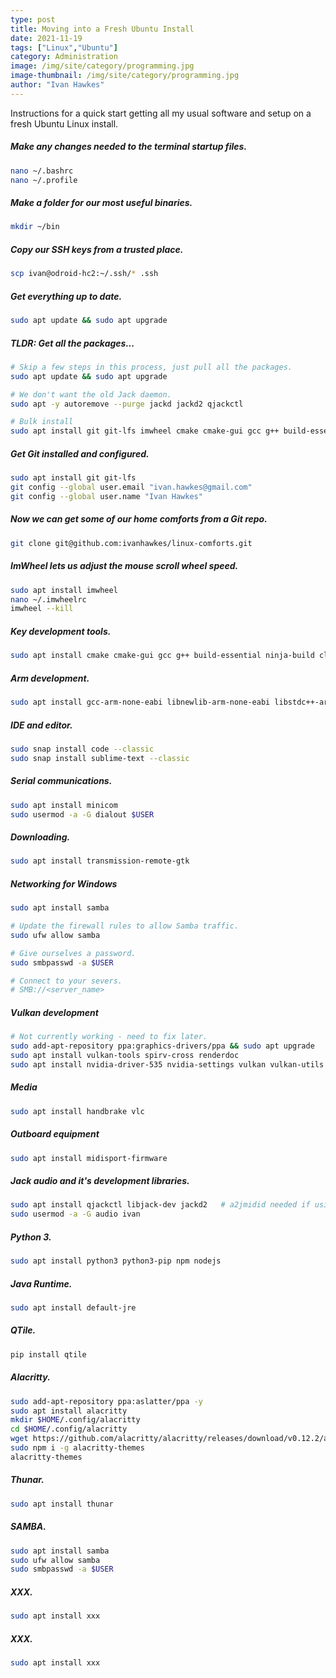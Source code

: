 ```yaml
---
type: post
title: Moving into a Fresh Ubuntu Install
date: 2021-11-19
tags: ["Linux","Ubuntu"]
category: Administration
image: /img/site/category/programming.jpg
image-thumbnail: /img/site/category/programming.jpg
author: "Ivan Hawkes"
---
```


Instructions for a quick start getting all my usual software and setup on a fresh Ubuntu Linux install.
<!--more-->

##### Make any changes needed to the terminal startup files.
```bash
nano ~/.bashrc
nano ~/.profile
```

##### Make a folder for our most useful binaries.
```bash
mkdir ~/bin
```

##### Copy our SSH keys from a trusted place.
```bash
scp ivan@odroid-hc2:~/.ssh/* .ssh
```

##### Get everything up to date.
```bash
sudo apt update && sudo apt upgrade
```

##### TLDR: Get all the packages...
```bash
# Skip a few steps in this process, just pull all the packages.
sudo apt update && sudo apt upgrade

# We don't want the old Jack daemon.
sudo apt -y autoremove --purge jackd jackd2 qjackctl

# Bulk install
sudo apt install git git-lfs imwheel cmake cmake-gui gcc g++ build-essential ninja-build clang fonts-hack-ttf gcc-arm-none-eabi libnewlib-arm-none-eabi libstdc++-arm-none-eabi-newlib gdb-multiarch minicom transmission-remote-gtk handbrake vlc midisport-firmware qjackctl libjack-dev python3 python3-pip npm nodejs default-jre vulkan-tools spirv-cross renderdoc samba jackd2
```

##### Get Git installed and configured.
```bash
sudo apt install git git-lfs
git config --global user.email "ivan.hawkes@gmail.com"
git config --global user.name "Ivan Hawkes"
```

##### Now we can get some of our home comforts from a Git repo.
```bash
git clone git@github.com:ivanhawkes/linux-comforts.git
```

##### ImWheel lets us adjust the mouse scroll wheel speed.
```bash
sudo apt install imwheel
nano ~/.imwheelrc
imwheel --kill
```

##### Key development tools.
```bash
sudo apt install cmake cmake-gui gcc g++ build-essential ninja-build clang fonts-hack-ttf
```

##### Arm development.
```bash
sudo apt install gcc-arm-none-eabi libnewlib-arm-none-eabi libstdc++-arm-none-eabi-newlib gdb-multiarch
```

##### IDE and editor.
```bash
sudo snap install code --classic
sudo snap install sublime-text --classic
```

##### Serial communications.
```bash
sudo apt install minicom
sudo usermod -a -G dialout $USER
```

##### Downloading.
```bash
sudo apt install transmission-remote-gtk
```

##### Networking for Windows
```bash
sudo apt install samba

# Update the firewall rules to allow Samba traffic.
sudo ufw allow samba

# Give ourselves a password.
sudo smbpasswd -a $USER

# Connect to your severs.
# SMB://<server_name>

```

##### Vulkan development
```bash
# Not currently working - need to fix later.
sudo add-apt-repository ppa:graphics-drivers/ppa && sudo apt upgrade
sudo apt install vulkan-tools spirv-cross renderdoc
sudo apt install nvidia-driver-535 nvidia-settings vulkan vulkan-utils
```

##### Media
```bash
sudo apt install handbrake vlc
```

##### Outboard equipment
```bash
sudo apt install midisport-firmware
```

##### Jack audio and it's development libraries.
```bash
sudo apt install qjackctl libjack-dev jackd2   # a2jmidid needed if using jackd instead.
sudo usermod -a -G audio ivan
```

##### Python 3.
```bash
sudo apt install python3 python3-pip npm nodejs
```

##### Java Runtime.
```bash
sudo apt install default-jre
```

##### QTile.
```bash
pip install qtile
```

##### Alacritty.
```bash
sudo add-apt-repository ppa:aslatter/ppa -y
sudo apt install alacritty
mkdir $HOME/.config/alacritty
cd $HOME/.config/alacritty
wget https://github.com/alacritty/alacritty/releases/download/v0.12.2/alacritty.yml
sudo npm i -g alacritty-themes
alacritty-themes
```

##### Thunar.
```bash
sudo apt install thunar
```

##### SAMBA.
```bash
sudo apt install samba
sudo ufw allow samba
sudo smbpasswd -a $USER
```

##### XXX.
```bash
sudo apt install xxx
```

##### XXX.
```bash
sudo apt install xxx
```

